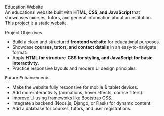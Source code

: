 Education Website  
An educational website built with **HTML, CSS, and JavaScript** that showcases courses, tutors, and general information about an institution. 
This project is a static website.  

Project Objectives  
- Build a clean and structured **frontend website** for educational purposes.  
- Showcase **courses, tutors, and contact details** in an easy-to-navigate format.  
- Apply **HTML for structure, CSS for styling, and JavaScript for basic interactivity**.  
- Practice responsive layouts and modern UI design principles.  

Future Enhancements
  - Make the website fully responsive for mobile & tablet devices.
  - Add more interactivity (animations, hover effects, course filters).
  - Improve UI using frameworks like Bootstrap CSS.
  - Integrate a backend (Node.js, Django, or Flask) for dynamic content.
  - Add a database for courses, tutors, and user registrations.
